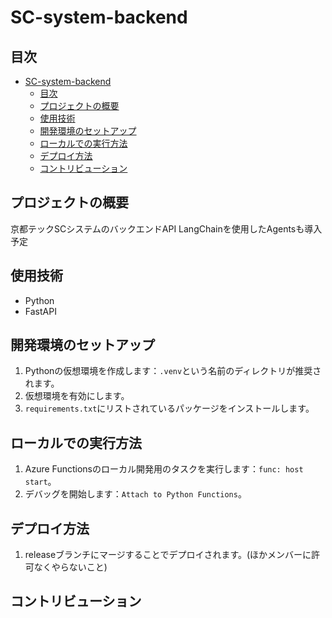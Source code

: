 # SC-system-backend

## 目次
- [SC-system-backend](#sc-system-backend)
  - [目次](#目次)
  - [プロジェクトの概要](#プロジェクトの概要)
  - [使用技術](#使用技術)
  - [開発環境のセットアップ](#開発環境のセットアップ)
  - [ローカルでの実行方法](#ローカルでの実行方法)
  - [デプロイ方法](#デプロイ方法)
  - [コントリビューション](#コントリビューション)


## プロジェクトの概要
京都テックSCシステムのバックエンドAPI
LangChainを使用したAgentsも導入予定

## 使用技術
- Python
- FastAPI

## 開発環境のセットアップ
1. Pythonの仮想環境を作成します：`.venv`という名前のディレクトリが推奨されます。
2. 仮想環境を有効にします。
3. `requirements.txt`にリストされているパッケージをインストールします。

## ローカルでの実行方法
1. Azure Functionsのローカル開発用のタスクを実行します：`func: host start`。
2. デバッグを開始します：`Attach to Python Functions`。

## デプロイ方法
1. releaseブランチにマージすることでデプロイされます。(ほかメンバーに許可なくやらないこと)

## コントリビューション
